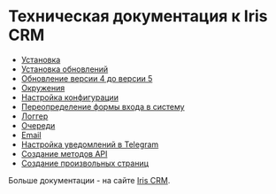 Техническая документация к Iris CRM
===================================

* [Установка](installation.md)
* [Установка обновлений](update.md)
* [Обновление версии 4 до версии 5](upgrade-4-to-5.md)
* [Окружения](environments.md)
* [Настройка конфигурации](customization.md)
* [Переопределение формы входа в систему](login-form.md)
* [Логгер](logger.md)
* [Очереди](queue.md)
* [Email](email.md)
* [Настройка уведомлений в Telegram](telegram.md)
* [Создание методов API](api.md)
* [Создание произвольных страниц](pages.md)

Больше документации - на сайте [Iris CRM](http://iris-crm.ru/documentation).